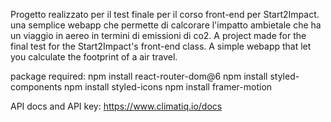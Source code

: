 Progetto realizzato per il test finale per il corso front-end per Start2Impact. una semplice webapp che permette di calcorare l'impatto ambietale che ha un viaggio in aereo in termini di emissioni di co2.
A project made for the final test for the Start2Impact's front-end class. A simple webapp that let you calculate the footprint of a air travel.

package required:
npm install react-router-dom@6
npm install styled-components
npm install styled-icons
npm install framer-motion

API docs and API key: https://www.climatiq.io/docs
